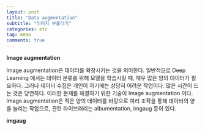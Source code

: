 ```yaml
---
layout: post
title: "Data augmentation"
subtitle: "이미지 부풀리기"
categories: etc
tag: memo
comments: true
---
```


**Image augmentation**

Image augmentation은 데이터를 확장시키는 것을 의미한다. 일반적으로 Deep Learning 에서는 데이터 분류를 위해 모델을 학습시킬 때, 매우 많은 양의 데이터가 필요하다. 그러나 데이터 수집은 개인이 하기에는 상당히 어려운 작업이다. 많은 시간이 드는 것은 당연하다. 이러한 문제를 해결하기 위한 기술이 Image augmentation 이다. Image augmentation은 적은 양의 데이터를 바탕으로 여러 조작을 통해 데이터의 양을 늘리는 작업으로, 관련 라이브러리는 albumentation, imgaug 등이 있다. 

**imgaug**

